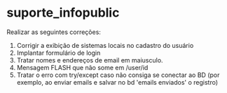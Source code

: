 # suporte_infopublic

Realizar as seguintes correções:

1. Corrigir a exibição de sistemas locais no cadastro do usuário
2. Implantar formulário de login
3. Tratar nomes e endereços de email em maiusculo.
4. Mensagem FLASH que não some em /user/id
5. Tratar o erro com try/except caso não consiga se conectar ao BD (por exemplo, ao enviar emails e salvar no bd 'emails enviados' o registro)